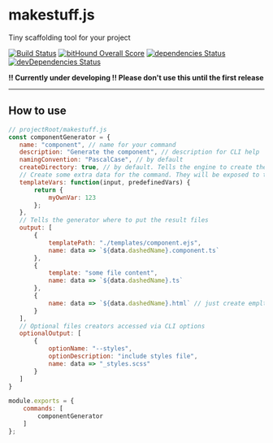 # makestuff.js
Tiny scaffolding tool for your project

[![Build Status](https://travis-ci.org/arodik/makestuff.js.svg?branch=master)](https://travis-ci.org/arodik/makestuff.js)
[![bitHound Overall Score](https://www.bithound.io/github/arodik/makestuff.js/badges/score.svg)](https://www.bithound.io/github/arodik/makestuff.js)
[![dependencies Status](https://david-dm.org/arodik/makestuff.js/status.svg)](https://david-dm.org/arodik/makestuff.js)
[![devDependencies Status](https://david-dm.org/arodik/makestuff.js/dev-status.svg)](https://david-dm.org/arodik/makestuff.js?type=dev)

**!! Currently under developing !! Please don't use this until the first release**

----------------

## How to use

```js
// projectRoot/makestuff.js
const componentGenerator = {
   name: "component", // name for your command
   description: "Generate the component", // description for CLI help
   namingConvention: "PascalCase", // by default
   createDirectory: true, // by default. Tells the engine to create the folder, name based on naming convention
   // Create some extra data for the command. They will be exposed to the templates inside the object called `custom`
   templateVars: function(input, predefinedVars) {
       return {
           myOwnVar: 123
       };
   },
   // Tells the generator where to put the result files
   output: [
       {
           templatePath: "./templates/component.ejs",
           name: data => `${data.dashedName}.component.ts`
       },
       {
           template: "some file content",
           name: data => `${data.dashedName}.ts`
       },
       {
           name: data => `${data.dashedName}.html` // just create emplty file
       }
   ],
   // Optional files creators accessed via CLI options
   optionalOutput: [
       {
           optionName: "--styles",
           optionDescription: "include styles file",
           name: data => "_styles.scss"
       }
   ]
}

module.exports = {
    commands: [
        componentGenerator
    ]
};
```
